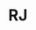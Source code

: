 # RJ
<!DOCTYPE html>
<html lang="en">
<head>
    <meta charset="UTF-8">
      <meta name="viewport" content="width=device-width, initial-scale=1.0">
      <title>Reloj Maestro - Tienda de Relojes</title>
      <link rel="stylesheet" href="https://stackpath.bootstrapcdn.com/bootstrap/4.5.2/css/bootstrap.min.css">
</head>
<body>
       <style>
        .card-img-top {
          height: 200px;
          object-fit: cover;
        }

        body {
            font-family: 'Arial', sans-serif;
            overflow-x: hidden;
            background: linear-gradient(45deg,rgba(255, 255, 255, 0.1) , black);;
      }

      .navbar-brand img{ max-height: 500px;
      }
      .navbar-brand {
            font-size: 1.5rem;
            font-weight: bold;
            color: #fff;
            text-shadow: 0 0 20px rgba(0, 255, 255, 0.5);
        }


        /* Tablets */
        @media screen and (max-width: 768px) {
            .menu {
                display: none;
                width: 100%;
                position: absolute;
                top: 60px;
                left: 0;
                background: var(--primary-color);
                flex-direction: column;
                text-align: center;
            }

            .menu.active {
                display: flex;
            }

            .menu li {
                padding: 1rem;
                border-top: 100px solid rgba(255,255,255,0.1);
            }

            .menu-toggle {
                display: block;
            }

            .grid-container {
                grid-template-columns: repeat(2, 1fr);
            }
        }

        /* Móviles */
        @media screen and (max-width: 480px) {
            .grid-container {
                grid-template-columns: 1fr;
            }
        }

      </style>
    </head>
    <body>
      <header>
        <nav class="navbar navbar-expand-lg navbar-dark bg-dark">
          <a class="navbar-brand" href="#">Reloj Maestro</a>
          <button class="navbar-toggler" type="button" data-toggle="collapse" data-target="#navbarNav" aria-controls="navbarNav" aria-expanded="false" aria-label="Toggle navigation">
            <span class="navbar-toggler-icon"></span>
          </button>
          <div class="collapse navbar-collapse" id="navbarNav">
            <ul class="navbar-nav">
              <li class="nav-item active">
                <a class="nav-link" href="https://jd-354.github.io/RJ/">Inicio</a>
              </li>
              <li class="nav-item">
            <a class="nav-link" href="https://jd-354.github.io/SOBRE-NOSOTROS-/">Sobre Nosotros</a>
              </li>
              <li class="nav-item">
                <a class="nav-link" href="https://jd-354.github.io/CONTATANOS-/">Contacto</a>
              </li>
            </ul>
          </div>
        </nav>

        <img src="https://blog-inolvidable.joyeriasbizzarro.com/hubfs/2024_MIDO_Blog_BannerHome_Desk.jpg"  class="d-block w-100" width="350" height="350">
      </header>
    
      <main>
        <div id="carouselExampleIndicators" class="carousel slide" data-ride="carousel">
          <ol class="carousel-indicators">
            <li data-target="#carouselExampleIndicators" data-slide-to="0" class="active"></li>
            <li data-target="#carouselExampleIndicators" data-slide-to="1"></li>
            <li data-target="#carouselExampleIndicators" data-slide-to="2"></li>
          </ol>
          <div class="carousel-inner">
            <div class="carousel-item active">
              <img src="https://watchfluence.com/wp-content/uploads/2024/04/v2-agkrn-0u4x7-1024x702.jpg" alt="Reloj 1" class="d-block w-100" width="600" height="300">
               </div>
            <div class="carousel-item">
              <img src="https://macrotehnicus.ro/wp-content/uploads/2021/10/11-cele-mai-bune-smartwatch-uri.jpg" alt="Reloj 2" class="d-block w-100"  width=" 300" height="300">
               </div>
            <div class="carousel-item">
              <img src="https://static.runnea.com/images/202308/mejores-relojes-deportivos-hombre-listado-apertura-bene-1200x572x80xX.jpg?1" alt="Reloj 3" class="d-block w-100"  width="500" height="300">
              </div>
          <a class="carousel-control-prev" href="#carouselExampleIndicators" role="button" data-slide="prev">
            <span class="carousel-control-prev-icon" aria-hidden="true"></span>
            <span class="sr-only">Previous</span>
          </a>
          <a class="carousel-control-next" href="#carouselExampleIndicators" role="button" data-slide="next">
            <span class="carousel-control-next-icon" aria-hidden="true"></span>
            <span class="sr-only">Next</span>
          </a>
        </div>
    
        <div class="container my-5">
          <h2 class="text-center mb-4">Nuestros Relojes</h2>
          <div class="row">
            <div class="col-md-4 mb-4">
              <div class="card h-100">
                <img src="https://www.dhresource.com/0x0/f2/albu/g3/M01/A9/54/rBVaHVZJziSAN7e0AAGNU6CoJXo680.jpg" class="card-img-top" alt="Reloj 1">
                <div class="card-body">
                  <h5 class="card-title">Reloj Clásico</h5>
                  <p class="card-text">Reloj de diseño clásico con caja de acero inoxidable y correa de cuero.</p>
                  <p class="card-text font-weight-bold">$129.99</p>
                  <a href="#" class="btn btn-primary">Comprar Ahora</a>
                </div>
              </div>
            </div>
            <div class="col-md-4 mb-4">
              <div class="card h-100">
                <img src="https://www.relojesdeportivos.com.es/wp-content/uploads/2020/02/que-es-un-reloj-deportivo-768x768.jpg" class="card-img-top" alt="Reloj 2">
                <div class="card-body">
                  <h5 class="card-title">Reloj Deportivo</h5>
                  <p class="card-text">Reloj resistente al agua con funciones de cronógrafo y caja de titanio.</p>
                  <p class="card-text font-weight-bold">$199.99</p>
                  <a href="#" class="btn btn-primary">Comprar Ahora</a>
                </div>
              </div>
            </div>
            <div class="col-md-4 mb-4">
              <div class="card h-100">
                <img src="https://pic4.zhimg.com/v2-bada9daca9fba2e3d88a9e446231dbeb_r.jpg" class="card-img-top" alt="Reloj 3">
                <div class="card-body">
                  <h5 class="card-title">Reloj de Lujo</h5>
                  <p class="card-text">Reloj de diseño elegante con caja de oro rosa y correa de piel.</p>
                  <p class="card-text font-weight-bold">$499.99</p>
                  <a href="#" class="btn btn-primary">Comprar Ahora</a>
                </div>
              </div>
            </div>
          </div>
        </div>
    
        <div class="container my-5">
          <h2 class="text-center mb-4">Testimonios de Nuestros Clientes</h2>
          <div class="row">
            <div class="col-md-4 mb-4">
              <div class="card h-100">
                <div class="card-body">
                  <p class="card-text">"¡Excelente calidad y diseño! Mi nuevo reloj es hermoso y funciona perfectamente."</p>
                  <p class="card-text font-weight-bold">- Juan Pérez</p>
                </div>
              </div>
            </div>
            <div class="col-md-4 mb-4">
              <div class="card h-100">
                <div class="card-body">
                  <p class="card-text">"Estoy muy satisfecho con mi compra. El servicio al cliente fue excepcional y el envío fue rápido."</p>
                  <p class="card-text font-weight-bold">- María Gómez</p>
                </div>
              </div>
            </div>
            <div class="col-md-4 mb-4">
              <div class="card h-100">
                <div class="card-body">
                  <p class="card-text">"¡Me encanta mi nuevo reloj! Es elegante, cómodo y supera todas mis expectativas."</p>
                  <p class="card-text font-weight-bold">- Carlos Sánchez</p>
                </div>
              </div>
            </div>
          </div>
        </div>

    
      <footer class="bg-dark text-white py-4">
        <div class="container">
          <div class="row">
            <div class="col-md-6">
              <p>&copy; 2024 Reloj Maestro. Todos los derechos reservados.</p>
            </div>
            <div class="col-md-6 text-md-right">
              <a href="#" class="text-white mr-3">Sobre Nosotros</a>
              <a href="#" class="text-white mr-3">Contacto</a>
              <a href="#" class="text-white">Política de Privacidad</a>
            </div>
          </div>
        </div>
      </footer>
    
      <script src="https://code.jquery.com/jquery-3.5.1.slim.min.js"></script>
      <script src="https://cdn.jsdelivr.net/npm/popper.js@1.16.1/dist/umd/popper.min.js"></script>
      <script src="https://stackpath.bootstrapcdn.com/bootstrap/4.5.2/js/bootstrap.min.js"></script>
